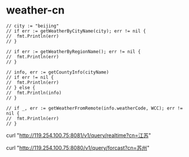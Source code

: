# weather-cn

	// city := "beijing"
	// if err := getWeatherByCityName(city); err != nil {
	// 	fmt.Println(err)
	// }

	// if err := getWeatherByRegionName(); err != nil {
	// 	fmt.Println(err)
	// }

	// info, err := getCountyInfo(cityName)
	// if err != nil {
	// 	fmt.Println(err)
	// } else {
	// 	fmt.Println(info)
	// }

	// if _, err := getWeatherFromRemote(info.weatherCode, WCC); err != nil {
	// 	fmt.Println(err)
	// }


curl "http://119.254.100.75:8081/v1/query/realtime?cn=江苏" 

curl "http://119.254.100.75:8080/v1/query/forcast?cn=苏州" 

